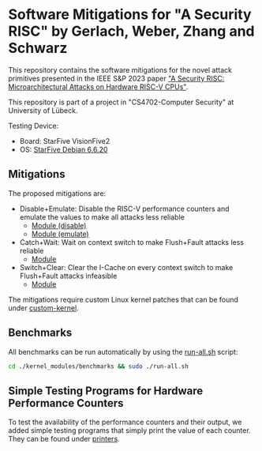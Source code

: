# Software Mitigations for "A Security RISC" by Gerlach, Weber, Zhang and Schwarz
This repository contains the software mitigations for the novel attack primitives presented in the IEEE S&P 2023 paper ["A Security RISC: Microarchitectural Attacks on Hardware RISC-V CPUs"](https://misc0110.net/files/riscv_attacks_sp23.pdf). 

This repository is part of a project in "CS4702-Computer Security" at University of Lübeck.

Testing Device:
- Board: StarFive VisionFive2 
- OS: [StarFive Debian 6.6.20](./custom-kernel/)

## Mitigations

The proposed mitigations are:
- Disable+Emulate: Disable the RISC-V performance counters and emulate the values to make all attacks less reliable
    - [Module (disable)](./kernel_modules/disable_csr/)
    - [Module (emulate)](./kernel_modules/csr_emulation/)
- Catch+Wait: Wait on context switch to make Flush+Fault attacks less reliable
    - [Module](./kernel_modules/fuzzy_timing_sigill/)
- Switch+Clear: Clear the I-Cache on every context switch to make Flush+Fault attacks infeasible
    - [Module](./kernel_modules/clear_icache_on_context_switch/)

The mitigations require custom Linux kernel patches that can be found under [custom-kernel](./custom-kernel/).

## Benchmarks

All benchmarks can be run automatically by using the [run-all.sh](./kernel_modules/benchmarks/run-all.sh) script:

```bash
cd ./kernel_modules/benchmarks && sudo ./run-all.sh
```

## Simple Testing Programs for Hardware Performance Counters

To test the availability of the performance counters and their output, we added simple testing programs that simply print the value of each counter. They can be found under [printers](./printers/).